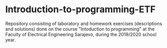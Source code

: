 # Introduction-to-programming-ETF
Repository consisting of laboratory and homework exercises (descriptions and solutions) done on the course "Intoduction to programming" at the Faculty of Electrical Engineering Sarajevo, during the 2019/2020 school year.
